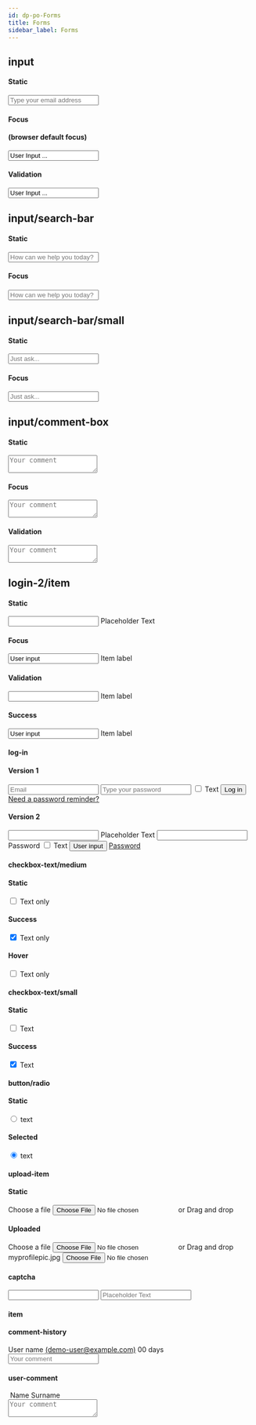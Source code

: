 ```yaml
---
id: dp-po-Forms
title: Forms
sidebar_label: Forms
---
```


<h2>input</h2>

<h4>Static</h4>
<form class="dp-po-Forms">
	<input type="" name="" placeholder="Type your email address">
</form>

<h4>Focus<h4>
(browser default focus)</h4>
<form class="dp-po-Forms is-focus">
	<input type="" name="" placeholder="" value="User Input ...">
</form>

<h4>Validation</h4>
<form class="dp-po-Forms is-valid">
	<input type="text" name="" placeholder="" value="User Input ...">
</form>


<h2>input/search-bar</h2>
<h4>Static</h4>
<form class="dp-po-Forms dp-po-Search-bar">
	<input type="" name="" placeholder="How can we help you today?">
	<span class="dp-po-Icon Icon--find Icon--primary"></span>
</form>

<h4>Focus<h4>
<form class="dp-po-Forms dp-po-Search-bar is-focus">
	<input type="" name="" placeholder="How can we help you today?">
	<span class="dp-po-Icon Icon--find Icon--primary"></span>
</form>

<h2>input/search-bar/small</h2>
<h4>Static</h4>
<form class="dp-po-Forms dp-po-Search-bar Search-bar--small">
	<input type="" name="" placeholder="Just ask...">
	<span class="dp-po-Icon Icon--find Icon--primary"></span>
</form>

<h4>Focus</h4>
<form class="dp-po-Forms dp-po-Search-bar Search-bar--small is-focus">
	<input type="" name="" placeholder="Just ask...">
	<span class="dp-po-Icon Icon--find Icon--primary"></span>
</form>

<h2>input/comment-box</h2>
<h4>Static</h4>

<form class="dp-po-Forms Forms--Textarea">
	<div class="dp-po-Textarea">
		<span class="dp-po-Icon-resizer"></span>
		<textarea name="text" placeholder="Your comment"></textarea>
	</div>
</form>

<h4>Focus</h4>
<form class="dp-po-Forms Forms--Textarea">
	<div class="dp-po-Textarea is-focus">
		<span class="dp-po-Icon-resizer"></span>
		<textarea name="text" placeholder="Your comment"></textarea>
	</div>
</form>

<h4>Validation</h4>
<form class="dp-po-Forms Forms--Textarea">
	<div class="dp-po-Textarea is-valid">
		<span class="dp-po-Icon-resizer"></span>
		<textarea name="text" placeholder="Your comment"></textarea>
	</div>
</form>

<h2>login-2/item</h2>

<h4>Static</h4>
<form class="dp-po-Forms">
	<span class="Forms--item-login">
		<input type="" name="" placeholder="">
		<span class="dp-po-login-title">Placeholder Text</span>
	</span>
</form>

<h4>Focus</h4>
<form class="dp-po-Forms">
	<span class="Forms--item-login is-focus">
		<input type="" name="" placeholder="" value="User input">
		<span class="dp-po-login-title">Item label</span>
	</span>
</form>

<h4>Validation</h4>
<form class="dp-po-Forms Forms--item-login is-valid">
	<input type="" name="" placeholder="">
	<span class="dp-po-login-title">Item label</span>
</form>

<h4>Success</h4>
<form class="dp-po-Forms Forms--item-login is-success">
	<input type="" name="" placeholder="" value="User input">
	<span class="dp-po-login-title">
		Item label
		<span class="dp-po-Icon Icon--tick Icon--success"></span>
	</span>
</form>

<h4>log-in</h4>
<h4>Version 1</h4>
<form class="dp-po-Forms Forms--login">
	<input type="email" name="" placeholder="Email">
	<input type="password" name="" placeholder="Type your password">
	<span class="dp-po-CustomCheckbox">
		<input type="checkbox" class="dp-po-ControlInput" id="loginCheckbox-01"></input>
		<label for="loginCheckbox-01">Text</label>
	</span>
	<button class="dp-po-Button Button--large">Log in</button>
	<a href="" class="dp-po-description">Need a password reminder?</a>
</form>

<h4>Version 2</h4>
<form class="dp-po-Forms Forms--login">
	<span class="Forms--item-login">
		<input type="" name="" placeholder="">
		<span class="dp-po-login-title">Placeholder Text</span>
	</span>
	<span class="Forms--item-login">
		<input type="" name="" placeholder="">
		<span class="dp-po-login-title">Password</span>
	</span>
	<span class="dp-po-CustomCheckbox">
		<input type="checkbox" class="dp-po-ControlInput" id="DemoCheckbox-01"></input>
		<label for="DemoCheckbox-01">Text</label>
	</span>
	<button class="dp-po-Button Button--large">User input</button>
	<a href="" class="dp-po-description">Password</a>
</form>

<h4>checkbox-text/medium</h4>

<h4>Static</h4>
<span class="dp-po-CustomCheckbox CustomCheckbox--medium">
	<input type="checkbox" class="dp-po-ControlInput" id="DemoMediumCheckbox-03"></input>
	<label for="DemoMediumCheckbox-03">Text</label>
	<span class="dp-po-Checkbox-description">only</span>
</span>

<h4>Success</h4>
<span class="dp-po-CustomCheckbox CustomCheckbox--medium">
	<input type="checkbox" class="dp-po-ControlInput" id="DemoMediumCheckbox-04" checked></input>
	<label for="DemoMediumCheckbox-04">Text</label>
	<span class="dp-po-Checkbox-description">only</span>
</span>

<h4>Hover</h4>
<span class="dp-po-CustomCheckbox CustomCheckbox--medium is-hover">
	<input type="checkbox" class="dp-po-ControlInput" id="DemoMediumCheckbox-05"></input>
	<label for="DemoMediumCheckbox-05">Text</label>
	<span class="dp-po-Checkbox-description">only</span>
</span>

<h4>checkbox-text/small</h4>

<h4>Static</h4>
<span class="dp-po-CustomCheckbox">
	<input type="checkbox" class="dp-po-ControlInput" id="DemoSmallCheckbox-01"></input>
	<label for="DemoSmallCheckbox-01">Text</label>
</span>

<h4>Success</h4>
<span class="dp-po-CustomCheckbox">
	<input type="checkbox" class="dp-po-ControlInput" id="DemoSmallCheckbox-02" checked></input>
	<label for="DemoSmallCheckbox-02">Text</label>
</span>

<h4>button/radio</h4>
<form action="#" class="dp-po-RadioWrapper">
	<h4>Static</h4>
	<div class="dp-po-RadioItem">
		<input type="radio" id="test1" name="radio-group">
		<label for="test1">text</label>
	</div>
	<h4>Selected</h4>
	<div class="dp-po-RadioItem">
		<input type="radio" id="test2" name="radio-group" checked>
		<label for="test2">text</label>
	</div>
</form>

<h4>upload-item</h4>

<h4>Static</h4>

<form class="dp-po-Upload">
	<span class="dp-po-Upload-item dp-po-Choose-btn">
		<label for="file-upload">
		<span class="dp-po-Icon Icon--file Icon--grey-dark"></span>
			Choose a file
		</label>
		<input id="file-upload" type="file"/>
	</span>
	or
	<span class="dp-po-Upload-item dp-po-Dragdrop-btn">
		<span class="dp-po-Icon Icon--dragdrop"></span>
		Drag and drop
	</span>
</form>

<h4>Uploaded</h4>

<form class="dp-po-Upload is-uploaded">
	<span class="dp-po-Upload-wrapper">
		<span class="dp-po-Upload-item dp-po-Choose-btn">
			<label for="file-upload">
				<span class="dp-po-Icon Icon--file Icon--grey-dark"></span>
				Choose a file
			</label>
			<input id="file-upload" type="file"/>
		</span>
		or
		<span class="dp-po-Upload-item dp-po-Dragdrop-btn">
			<span class="dp-po-Icon Icon--dragdrop"></span>
			Drag and drop
		</span>
	</span>
	<!-- uploaded -->
	<span class="dp-po-Upload-item">
		<span class="dp-po-Avatar">
			<img class="dp-po-Avatar-icon" src="../../img/docs/avatar.png" alt="">
			<span class="dp-po-Icon Icon--edit Icon--primary"></span>
		</span>
		<span class="dp-po-Upload-item dp-po-Choose-btn">
			<label for="file-upload">
				<span class="dp-po-Icon Icon--file Icon--grey-dark"></span>
				myprofilepic.jpg
			</label>
			<input id="file-upload" type="file"/>
		</span>
	</span>
</form>

<h4>captcha</h4>

<form class="dp-po-captcha">
	<input type="" name="" placeholder="">
	<span class="dp-po-Icon Icon--refresh Icon--primary"></span>
	<input type="" name="" placeholder="Placeholder Text">
</form>

<h4>item</h4>

<h4>comment-history</h4>

<!-- <form class="dp-po-list flagged--item"> -->
<form class="dp-po-list comment--item">
	<span class="dp-po-subtitle">
		<span class="dp-po-username">
			<span class="dp-po-Icon Icon--medium-avatar"></span>
			User name <a href="mailto:demo-user@example.com" class="dp-po-email"> (demo-user@example.com)</a>
		</span>
		<span class="dp-po-label label--time-box">
			<span class="dp-po-Icon Icon--history Icon--primary"></span>
			00 days
		</span>
	</span>
	<input type="" name="" placeholder="Your comment">
</form>

<h4>user-comment</h4>

<form class="dp-po-list comment--item">
	<span class="dp-po-subtitle">
		<span class="dp-po-username">
			<img class="dp-po-Avatar-icon" src="../../img/docs/avatar.png" alt="">
			Name Surname
		</span>
	</span>
	<span class="dp-po-Forms Forms--Textarea">
		<div class="dp-po-Textarea">
			<span class="dp-po-Icon-resizer"></span>
			<textarea name="text" placeholder="Your comment"></textarea>
		</div>
	</span>
</form>